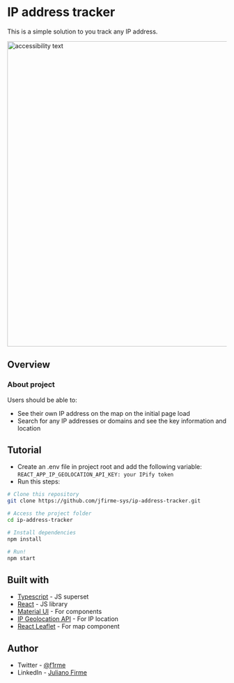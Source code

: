# IP address tracker 

This is a simple solution to you track any IP address. 
<p align="left">
  <img src="https://i.ibb.co/XZZVKRR/Screenshot-1.png" width="700" alt="accessibility text">
</p>

## Overview

### About project

Users should be able to:
- See their own IP address on the map on the initial page load
- Search for any IP addresses or domains and see the key information and location

## Tutorial
- Create an .env file in project root and add the following variable: ``REACT_APP_IP_GEOLOCATION_API_KEY: your IPify token``
- Run this steps:
```bash
# Clone this repository
git clone https://github.com/jfirme-sys/ip-address-tracker.git

# Access the project folder
cd ip-address-tracker

# Install dependencies
npm install

# Run!
npm start
```

## Built with

- [Typescript](https://www.typescriptlang.org/) - JS superset 
- [React](https://reactjs.org/) - JS library
- [Material UI](https://mui.com/pt/) - For components
- [IP Geolocation API](https://geo.ipify.org/) - For IP location
- [React Leaflet](https://react-leaflet.js.org/) - For map component

## Author

- Twitter - [@f1rme](https://www.twitter.com/f1rme)
- LinkedIn - [Juliano Firme](https://www.linkedin.com/in/juliano-asfirme/)
